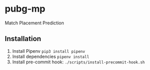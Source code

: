 # pubg-mp
Match Placement Prediction

## Installation

1. Install Pipenv
```pip3 install pipenv```
2. Install dependencies
```pipenv install```
3. Install pre-commit hook:
```./scripts/install-precommit-hook.sh```